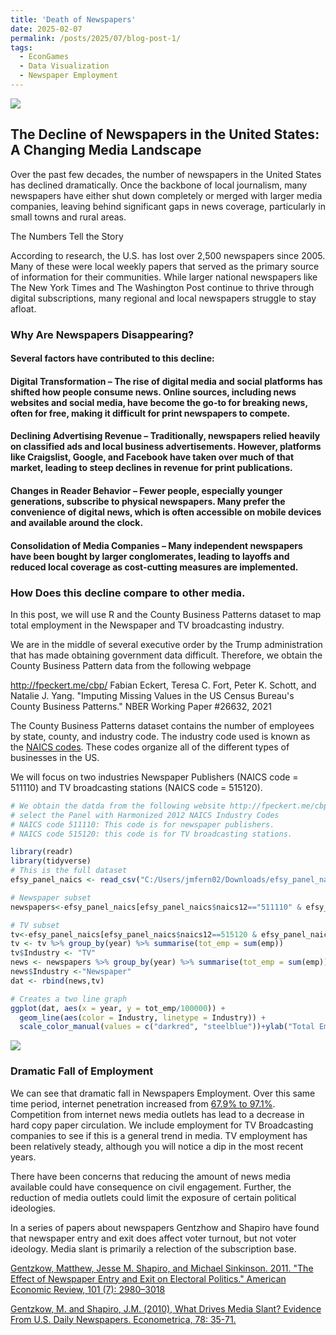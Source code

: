 ```yaml
---
title: 'Death of Newspapers'
date: 2025-02-07
permalink: /posts/2025/07/blog-post-1/
tags:
  - EconGames
  - Data Visualization
  - Newspaper Employment
---
```


![](https://cdn.prod.website-files.com/61ea4a526864d021a5ef3bfc/649ac00e4fe9ce8199a0abbc_2023-06-25-1-newspaper-industry-has-faced-enormous-pressure.png)

## The Decline of Newspapers in the United States: A Changing Media Landscape

Over the past few decades, the number of newspapers in the United States has declined dramatically. Once the backbone of local journalism, many newspapers have either shut down completely or merged with larger media companies, leaving behind significant gaps in news coverage, particularly in small towns and rural areas.

The Numbers Tell the Story

According to research, the U.S. has lost over 2,500 newspapers since 2005. Many of these were local weekly papers that served as the primary source of information for their communities. While larger national newspapers like The New York Times and The Washington Post continue to thrive through digital subscriptions, many regional and local newspapers struggle to stay afloat.

### Why Are Newspapers Disappearing?

#### Several factors have contributed to this decline:

#### Digital Transformation – The rise of digital media and social platforms has shifted how people consume news. Online sources, including news websites and social media, have become the go-to for breaking news, often for free, making it difficult for print newspapers to compete.

#### Declining Advertising Revenue – Traditionally, newspapers relied heavily on classified ads and local business advertisements. However, platforms like Craigslist, Google, and Facebook have taken over much of that market, leading to steep declines in revenue for print publications.

#### Changes in Reader Behavior – Fewer people, especially younger generations, subscribe to physical newspapers. Many prefer the convenience of digital news, which is often accessible on mobile devices and available around the clock.

#### Consolidation of Media Companies – Many independent newspapers have been bought by larger conglomerates, leading to layoffs and reduced local coverage as cost-cutting measures are implemented.

### How Does this decline compare to other media.
In this post, we will use R and the County Business Patterns dataset to map total employment in the Newspaper and TV broadcasting industry.

We are in the middle of several executive order by the Trump administration that has made obtaining government data difficult. Therefore, we obtain the County Business Pattern data from the following webpage

http://fpeckert.me/cbp/
Fabian Eckert, Teresa C. Fort, Peter K. Schott, and Natalie J. Yang. "Imputing Missing Values in the US Census Bureau's County Business Patterns." NBER Working Paper #26632, 2021

The County Business Patterns dataset contains the number of employees by state, county, and industry code. The industry code used is known as the [NAICS codes](https://www.census.gov/naics/). These codes organize all of the different types of businesses in the US.

We will focus on two industries Newspaper Publishers (NAICS code = 511110) and TV broadcasting stations (NAICS code = 515120). 

```r
# We obtain the datda from the following website http://fpeckert.me/cbp/
# select the Panel with Harmonized 2012 NAICS Industry Codes   
# NAICS code 511110: This code is for newspaper publishers. 
# NAICS code 515120: this code is for TV broadcasting stations.

library(readr)
library(tidyverse)
# This is the full dataset
efsy_panel_naics <- read_csv("C:/Users/jmfern02/Downloads/efsy_panel_naics.csv/efsy_panel_naics.csv")

# Newspaper subset
newspapers<-efsy_panel_naics[efsy_panel_naics$naics12=="511110" & efsy_panel_naics$year>2002, ]

# TV subset
tv<-efsy_panel_naics[efsy_panel_naics$naics12==515120 & efsy_panel_naics$year>2002, ]
tv <- tv %>% group_by(year) %>% summarise(tot_emp = sum(emp))
tv$Industry <- "TV"
news <- newspapers %>% group_by(year) %>% summarise(tot_emp = sum(emp))
news$Industry <-"Newspaper"
dat <- rbind(news,tv)

# Creates a two line graph
ggplot(dat, aes(x = year, y = tot_emp/100000)) + 
  geom_line(aes(color = Industry, linetype = Industry)) + 
  scale_color_manual(values = c("darkred", "steelblue"))+ylab("Total Employment (100,000)")+labs(title = "Death of Newspapers?")

```
![](https://prof-fernandez.github.io/files/death_news.jpg)

### Dramatic Fall of Employment

We can see that dramatic fall in Newspapers Employment. Over this same time period, internet penetration increased from [67.9% to 97.1%](https://www.statista.com/statistics/209117/us-internet-penetration/). Competition from internet news media outlets has lead to a decrease in hard copy paper circulation. We include employment for TV Broadcasting companies to see if this is a general trend in media. TV employment has been relatively steady, although you will notice a dip in the most recent years.

There have been concerns that reducing the amount of news media available could have consequence on civil engagement. Further, the reduction of media outlets could limit the exposure of certain political ideologies.

In a series of papers about newspapers Gentzhow and Shapiro have found that newspaper entry and exit does affect voter turnout, but not voter ideology. Media slant is primarily a relection of the subscription base. 

[Gentzkow, Matthew, Jesse M. Shapiro, and Michael Sinkinson. 2011. "The Effect of Newspaper Entry and Exit on Electoral Politics." American Economic Review, 101 (7): 2980–3018](https://www.aeaweb.org/articles?id=10.1257/aer.101.7.2980)

[Gentzkow, M. and Shapiro, J.M. (2010), What Drives Media Slant? Evidence From U.S. Daily Newspapers. Econometrica, 78: 35-71.](https://doi-org.echo.louisville.edu/10.3982/ECTA7195) 
